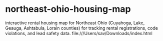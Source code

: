 # northeast-ohio-housing-map
interactive rental housing map for Northeast Ohio (Cuyahoga, Lake, Geauga, Ashtabula, Lorain counties) for tracking rental registrations, code violations, and lead safety data.
file:///Users/sav/Downloads/index.html
